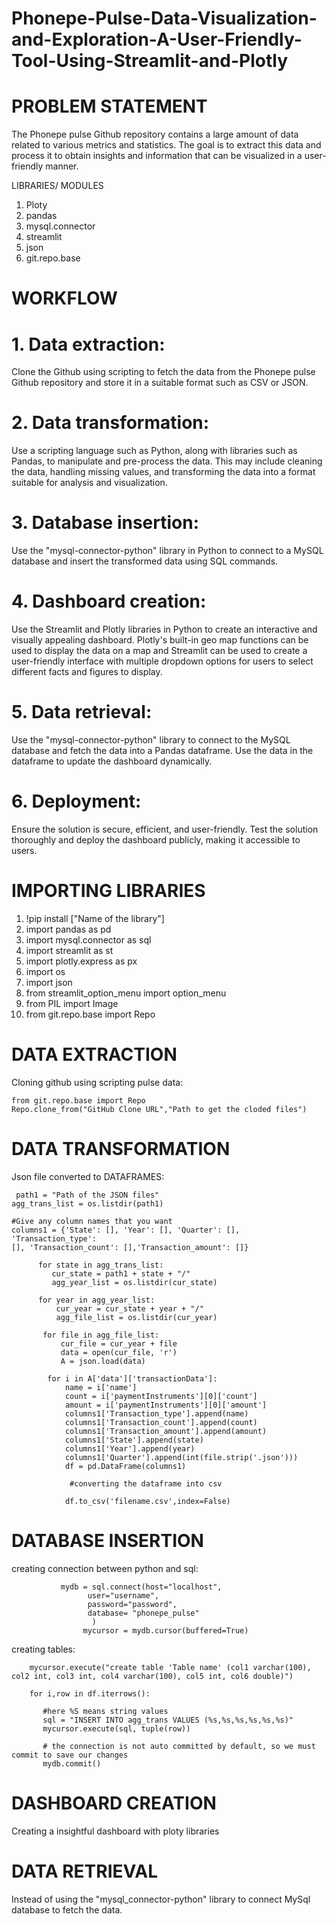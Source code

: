 # Phonepe-Pulse-Data-Visualization-and-Exploration-A-User-Friendly-Tool-Using-Streamlit-and-Plotly

 # PROBLEM STATEMENT
The Phonepe pulse Github repository contains a large amount of data related to various metrics and statistics. The goal is to extract this data and process it to obtain insights and information that can be visualized in a user-friendly manner.



LIBRARIES/ MODULES 
1. Ploty
2. pandas
3. mysql.connector
4. streamlit
5. json
6. git.repo.base

# WORKFLOW
# 1. Data extraction: 
Clone the Github using scripting to fetch the data from the Phonepe pulse Github repository and store it in a suitable format such as CSV
or JSON.

# 2. Data transformation: 
Use a scripting language such as Python, along with libraries such as Pandas, to manipulate and pre-process the data. This may include cleaning the data, handling missing values, and transforming the data into a format suitable for analysis and visualization.

# 3. Database insertion: 
Use the "mysql-connector-python" library in Python to connect to a MySQL database and insert the transformed data using SQL commands.

# 4. Dashboard creation: 
Use the Streamlit and Plotly libraries in Python to create an interactive and visually appealing dashboard. Plotly's built-in geo map functions can be used to display the data on a map and Streamlit can be used to create a user-friendly interface with multiple dropdown options for users to select different facts and figures to display.

# 5. Data retrieval: 
Use the "mysql-connector-python" library to connect to the MySQL database and fetch the data into a Pandas dataframe. Use the data in
the dataframe to update the dashboard dynamically.

# 6. Deployment: 
Ensure the solution is secure, efficient, and user-friendly. Test the solution thoroughly and deploy the dashboard publicly, making it
accessible to users.



# IMPORTING LIBRARIES
1. !pip install ["Name of the library"]
2. import pandas as pd
3. import mysql.connector as sql
4. import streamlit as st
5. import plotly.express as px
6. import os
7. import json
8. from streamlit_option_menu import option_menu
9. from PIL import Image
10. from git.repo.base import Repo

# DATA EXTRACTION
Cloning github using scripting pulse data:

    from git.repo.base import Repo
    Repo.clone_from("GitHub Clone URL","Path to get the cloded files")

# DATA TRANSFORMATION
Json file converted to DATAFRAMES:

     path1 = "Path of the JSON files"
    agg_trans_list = os.listdir(path1)

    #Give any column names that you want
    columns1 = {'State': [], 'Year': [], 'Quarter': [], 
    'Transaction_type': 
    [], 'Transaction_count': [],'Transaction_amount': []}

          for state in agg_trans_list:
             cur_state = path1 + state + "/"
             agg_year_list = os.listdir(cur_state)

          for year in agg_year_list:
              cur_year = cur_state + year + "/"
              agg_file_list = os.listdir(cur_year)

           for file in agg_file_list:
               cur_file = cur_year + file
               data = open(cur_file, 'r')
               A = json.load(data)

            for i in A['data']['transactionData']:
                name = i['name']
                count = i['paymentInstruments'][0]['count']
                amount = i['paymentInstruments'][0]['amount']
                columns1['Transaction_type'].append(name)
                columns1['Transaction_count'].append(count)
                columns1['Transaction_amount'].append(amount)
                columns1['State'].append(state)
                columns1['Year'].append(year)
                columns1['Quarter'].append(int(file.strip('.json')))
                df = pd.DataFrame(columns1)

                 #converting the dataframe into csv
             
                df.to_csv('filename.csv',index=False)

# DATABASE INSERTION
creating connection between python and sql:

               mydb = sql.connect(host="localhost",
                     user="username",
                     password="password",
                     database= "phonepe_pulse"
                      )
                    mycursor = mydb.cursor(buffered=True)

creating tables:

        mycursor.execute("create table 'Table name' (col1 varchar(100), col2 int, col3 int, col4 varchar(100), col5 int, col6 double)")

        for i,row in df.iterrows():
    
           #here %S means string values 
           sql = "INSERT INTO agg_trans VALUES (%s,%s,%s,%s,%s,%s)"
           mycursor.execute(sql, tuple(row))
        
           # the connection is not auto committed by default, so we must commit to save our changes
           mydb.commit()

# DASHBOARD CREATION

 Creating a insightful dashboard with ploty libraries

# DATA RETRIEVAL

Instead of using the "mysql_connector-python" library to connect MySql database to fetch the data.









